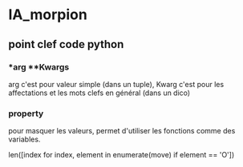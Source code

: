 # IA_morpion

## point clef code python
### \*arg \**Kwargs
arg c'est pour valeur simple (dans un tuple), Kwarg c'est pour les affectations et les mots clefs en général (dans un dico)

### property
pour masquer les valeurs, permet d'utiliser les fonctions comme des variables.

len([index for index, element in enumerate(move) if element == 'O'])